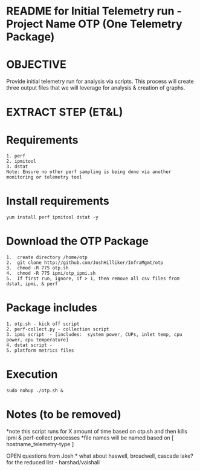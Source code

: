 README for Initial Telemetry run - Project Name OTP (One Telemetry Package)
===========================================================================

OBJECTIVE
=========

Provide initial telemetry run for analysis via scripts. This process
will create three output files that we will leverage for analysis &
creation of graphs.

EXTRACT STEP (ET&L)
===================

Requirements
============

    1. perf
    2. ipmitool
    3. dstat
    Note: Ensure no other perf sampling is being done via another monitoring or telemetry tool

Install requirements
====================

    yum install perf ipmitool dstat -y 

Download the OTP Package
========================

    1.  create directory /home/otp
    2.  git clone http://github.com/JoshHilliker/InfraMgmt/otp 
    3.  chmod -R 775 otp.sh
    4.  chmod -R 775 ipmi/otp_ipmi.sh
    5.  If first run, ignore, if > 1, then remove all csv files from dstat, ipmi, & perf

Package includes
================

    1. otp.sh - kick off script 
    2. perf-collect.py - collection script
    3. ipmi script  - [includes:  system power, CUPs, inlet temp, cpu power, cpu temperature]
    4. dstat script - 
    5. platform metrics files

Execution
=========

    sudo nohup ./otp.sh &

Notes (to be removed)
=====================

*note this script runs for X amount of time based on otp.sh and then
kills ipmi & perf-collect processes *file names will be named based on [
hostname\_telemetry-type ]

OPEN questions from Josh \* what about haswell, broadwell, cascade lake?
for the reduced list - harshad/vaishali

